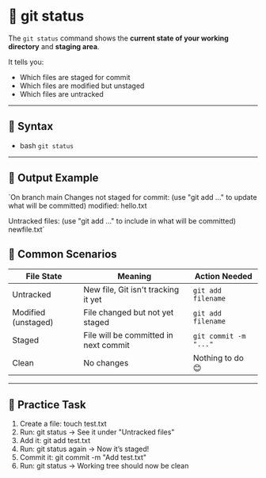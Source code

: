 # 📌 git status

The `git status` command shows the **current state of your working directory** and **staging area**.

It tells you:
- Which files are staged for commit
- Which files are modified but unstaged
- Which files are untracked

---

## 🔹 Syntax

- bash
`git status`

---

## 🔹 Output Example 

`On branch main
Changes not staged for commit:
  (use "git add <file>..." to update what will be committed)
        modified:   hello.txt

Untracked files:
  (use "git add <file>..." to include in what will be committed)
        newfile.txt`

## 🔹 Common Scenarios 

| File State | Meaning | 	Action Needed |
|---|---|---|
| Untracked | New file, Git isn't tracking it yet | `git add filename` |
| Modified (unstaged) | File changed but not yet staged | `git add filename` |
| Staged | File will be committed in next commit | `git commit -m "..."`
| Clean | 	No changes | Nothing to do 😊 |

---

## 🧪 Practice Task

1. Create a file: touch test.txt
2. Run: git status → See it under "Untracked files"
3. Add it: git add test.txt
4. Run: git status again → Now it’s staged!
5. Commit it: git commit -m "Add test.txt"
6. Run: git status → Working tree should now be clean



